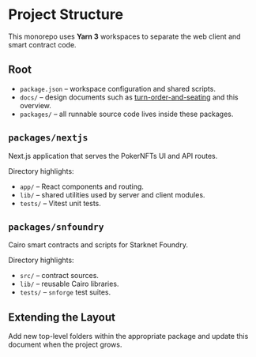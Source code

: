 # Project Structure

This monorepo uses **Yarn 3** workspaces to separate the web client and smart contract code.

## Root

- `package.json` – workspace configuration and shared scripts.
- `docs/` – design documents such as [turn-order-and-seating](./turn-order-and-seating.md) and this overview.
- `packages/` – all runnable source code lives inside these packages.

## `packages/nextjs`

Next.js application that serves the PokerNFTs UI and API routes.

Directory highlights:

- `app/` – React components and routing.
- `lib/` – shared utilities used by server and client modules.
- `tests/` – Vitest unit tests.

## `packages/snfoundry`

Cairo smart contracts and scripts for Starknet Foundry.

Directory highlights:

- `src/` – contract sources.
- `lib/` – reusable Cairo libraries.
- `tests/` – `snforge` test suites.

## Extending the Layout

Add new top-level folders within the appropriate package and update this document when the project grows.
